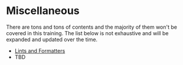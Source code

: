 # Miscellaneous

There are tons and tons of contents and the majority of them won't be covered in this training. The list below is not exhaustive and will be expanded and updated over the time.

- [Lints and Formatters](lints_and_formatters.md)
- TBD

